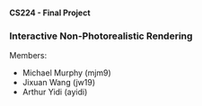 #### CS224 - Final Project
### Interactive Non-Photorealistic Rendering

Members:
- Michael Murphy (mjm9)
- Jixuan Wang (jw19)
- Arthur Yidi (ayidi)
